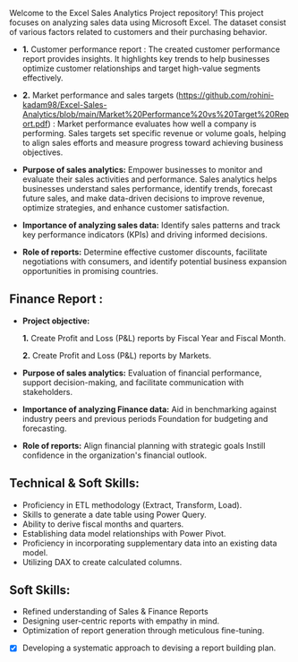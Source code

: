 Welcome to the Excel Sales Analytics Project repository! This project focuses on analyzing sales data using Microsoft Excel. The dataset consist of various factors related to customers and their purchasing behavior.

- **1.** Customer performance report : The created customer performance report provides insights. It highlights key trends to help businesses optimize customer relationships and target high-value segments effectively.

- **2.** Market performance and sales targets (https://github.com/rohini-kadam98/Excel-Sales-Analytics/blob/main/Market%20Performance%20vs%20Target%20Report.pdf) : Market performance evaluates how well a company is performing. Sales targets set specific revenue or volume goals, helping to align sales efforts and measure progress toward achieving business objectives.

- **Purpose of sales analytics:** Empower businesses to monitor and evaluate their sales activities and performance. Sales analytics helps businesses understand sales performance, identify trends, forecast future sales, and make data-driven decisions to improve revenue, optimize strategies, and enhance customer satisfaction.

- **Importance of analyzing sales data:** Identify sales patterns and track key performance indicators (KPIs) and driving informed decisions.

- **Role of reports:** Determine effective customer discounts, facilitate negotiations with consumers, and identify potential business expansion opportunities in promising countries.

## Finance Report :

- **Project objective:** 

   **1.** Create Profit and Loss (P&L) reports by Fiscal Year and Fiscal Month.

   **2.** Create Profit and Loss (P&L) reports by Markets.

- **Purpose of sales analytics:** Evaluation of financial performance, support decision-making, and facilitate communication with stakeholders.

- **Importance of analyzing Finance data:** Aid in benchmarking against industry peers and previous periods Foundation for budgeting and forecasting.

- **Role of reports:** Align financial planning with strategic goals Instill confidence in the organization's financial outlook.


## Technical & Soft Skills:
- Proficiency in ETL methodology (Extract, Transform, Load).
- Skills to generate a date table using Power Query.
- Ability to derive fiscal months and quarters.
- Establishing data model relationships with Power Pivot.
- Proficiency in incorporating supplementary data into an existing data model.
- Utilizing DAX to create calculated columns.

## Soft Skills:
- Refined understanding of Sales & Finance Reports
- Designing user-centric reports with empathy in mind.
- Optimization of report generation through meticulous fine-tuning.
- [x]	Developing a systematic approach to devising a report building plan.
